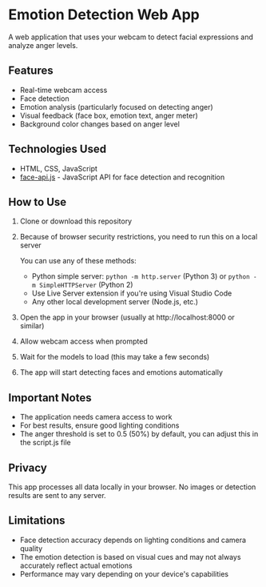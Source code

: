 # Emotion Detection Web App

A web application that uses your webcam to detect facial expressions and analyze anger levels.

## Features

- Real-time webcam access
- Face detection
- Emotion analysis (particularly focused on detecting anger)
- Visual feedback (face box, emotion text, anger meter)
- Background color changes based on anger level

## Technologies Used

- HTML, CSS, JavaScript
- [face-api.js](https://github.com/justadudewhohacks/face-api.js) - JavaScript API for face detection and recognition

## How to Use

1. Clone or download this repository
2. Because of browser security restrictions, you need to run this on a local server
   
   You can use any of these methods:
   - Python simple server: `python -m http.server` (Python 3) or `python -m SimpleHTTPServer` (Python 2)
   - Use Live Server extension if you're using Visual Studio Code
   - Any other local development server (Node.js, etc.)

3. Open the app in your browser (usually at http://localhost:8000 or similar)
4. Allow webcam access when prompted
5. Wait for the models to load (this may take a few seconds)
6. The app will start detecting faces and emotions automatically

## Important Notes

- The application needs camera access to work
- For best results, ensure good lighting conditions
- The anger threshold is set to 0.5 (50%) by default, you can adjust this in the script.js file

## Privacy

This app processes all data locally in your browser. No images or detection results are sent to any server.

## Limitations

- Face detection accuracy depends on lighting conditions and camera quality
- The emotion detection is based on visual cues and may not always accurately reflect actual emotions
- Performance may vary depending on your device's capabilities 
